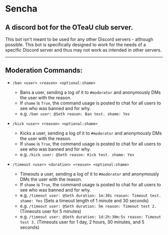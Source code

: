 # Sencha

## A discord bot for the OTeaU club server. 

This bot isn't meant to be used for any other Discord servers - although possible. This bot is specifically designed to work for the needs of a specific Discord server and thus may not work as intended in other servers. 

---

## Moderation Commands:
- `/ban <user> <reason> <optional:shame>`
  - Bans a user, sending a log of it to `#moderator` and anonymously DMs the user with the reason.
  - If `shame` is `True`, the command usage is posted to chat for all users to see who was banned and for why.
  - e.g. `/ban user: @Seth reason: Ban test. shame: Yes`

- `/kick <user> <reason> <optional:shame>`
  - Kicks a user, sending a log of it to `#moderator` and anonymously DMs the user with the reason.
  - If `shame` is `True`, the command usage is posted to chat for all users to see who was banned and for why.
  - e.g. `/kick user: @Seth reason: Kick test. shame: Yes`

- `/timeout <user> <duration> <reason> <optional:shame>`
  - Timeouts a user, sending a log of it to `#moderator` and anonymously DMs the user with the reason.
  - If `shame` is `True`, the command usage is posted to chat for all users to see who was banned and for why.
  - e.g. `/timeout user: @Seth duration: 1m:30s reason: Timeout test. shame: Yes` (Sets a timeout length of 1 minute and 30 seconds)
  - e.g. `/timeout user: @Seth duration: 5m reason: Timeout test 2.` (Timeouts user for 5 minutes)
  - e.g. `/timeout user: @Seth duration: 1d:2h:30m:5s reason: Timeout test 3.` (Timeouts user for 1 day, 2 hours, 30 minutes, and 5 seconds)